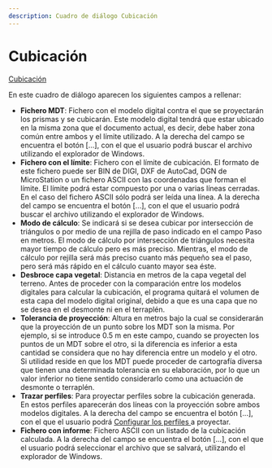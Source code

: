```yaml
---
description: Cuadro de diálogo Cubicación
---
```


# Cubicación

[Cubicación](../../como.../untitled-217.md)

En este cuadro de diálogo aparecen los siguientes campos a rellenar:

* **Fichero MDT**: Fichero con el modelo digital contra el que se proyectarán los prismas y se cubicarán. Este modelo digital tendrá que estar ubicado en la misma zona que el documento actual, es decir, debe haber zona común entre ambos y el límite utilizado. A la derecha del campo se encuentra el botón \[...\], con el que el usuario podrá buscar el archivo utilizando el explorador de Windows.
* **Fichero con el límite**: Fichero con el límite de cubicación. El formato de este fichero puede ser BIN de DIGI, DXF de AutoCad, DGN de MicroStation o un fichero ASCII con las coordenadas que forman el límite. El límite podrá estar compuesto por una o varias líneas cerradas. En el caso del fichero ASCII sólo podrá ser leída una línea. A la derecha del campo se encuentra el botón \[...\], con el que el usuario podrá buscar el archivo utilizando el explorador de Windows.
* **Modo de cálculo**: Se indicará si se desea cubicar por intersección de triángulos o por medio de una rejilla de paso indicado en el campo Paso en metros. El modo de cálculo por intersección de triángulos necesita mayor tiempo de cálculo pero es más preciso. Mientras, el modo de cálculo por rejilla será más preciso cuanto más pequeño sea el paso, pero será más rápido en el cálculo cuanto mayor sea éste.
* **Desbroce capa vegetal**: Distancia en metros de la capa vegetal del terreno. Antes de proceder con la comparación entre los modelos digitales para calcular la cubicación, el programa quitará el volumen de esta capa del modelo digital original, debido a que es una capa que no se desea en el desmonte ni en el terraplén.
* **Tolerancia de proyección**: Altura en metros bajo la cual se considerarán que la proyección de un punto sobre los MDT son la misma. Por ejemplo, si se introduce 0.5 m en este campo, cuando se proyecten los puntos de un MDT sobre el otro, si la diferencia es inferior a esta cantidad se considera que no hay diferencia entre un modelo y el otro. Si utilidad reside en que los MDT puede proceder de cartografía diversa que tienen una determinada tolerancia en su elaboración, por lo que un valor inferior no tiene sentido considerarlo como una actuación de desmonte o terraplén.
* **Trazar perfiles**: Para proyectar perfiles sobre la cubicación generada. En estos perfiles aparecerán dos líneas con la proyección sobre ambos modelos digitales. A la derecha del campo se encuentra el botón \[...\], con el que el usuario podrá [Configurar los perfiles ](untitled-169.md)a proyectar.
* **Fichero con informe**: Fichero ASCII con un listado de la cubicación calculada. A la derecha del campo se encuentra el botón \[...\], con el que el usuario podrá seleccionar el archivo que se salvará, utilizando el explorador de Windows.

